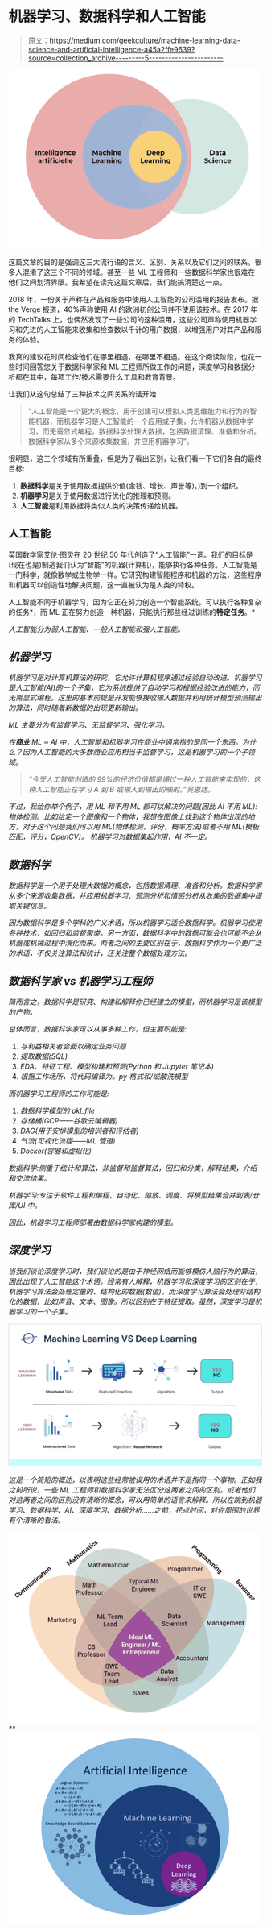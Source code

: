 # 机器学习、数据科学和人工智能

> 原文：<https://medium.com/geekculture/machine-learning-data-science-and-artificial-intelligence-a45a2ffe9639?source=collection_archive---------5----------------------->

![](img/a45acdea5b31e55d557dfa8912898f0d.png)

这篇文章的目的是强调这三大流行语的含义、区别、关系以及它们之间的联系。很多人混淆了这三个不同的领域。甚至一些 ML 工程师和一些数据科学家也很难在他们之间划清界限。我希望在读完这篇文章后，我们能搞清楚这一点。

2018 年，一份关于声称在产品和服务中使用人工智能的公司滥用的报告发布。据 the Verge 报道，40%声称使用 AI 的欧洲初创公司并不使用该技术。在 2017 年的 TechTalks 上，也偶然发现了一些公司的这种滥用，这些公司声称使用机器学习和先进的人工智能来收集和检查数以千计的用户数据，以增强用户对其产品和服务的体验。

我真的建议花时间检查他们在哪里相遇，在哪里不相遇。在这个阅读阶段，也花一些时间回答您关于数据科学家和 ML 工程师所做工作的问题，深度学习和数据分析都在其中，每项工作/技术需要什么工具和教育背景。

让我们从这句总结了三种技术之间关系的话开始

> “人工智能是一个更大的概念，用于创建可以模拟人类思维能力和行为的智能机器，而机器学习是人工智能的一个应用或子集，允许机器从数据中学习，而无需显式编程。数据科学处理大数据，包括数据清理、准备和分析。数据科学家从多个来源收集数据，并应用机器学习”。

很明显，这三个领域有所重叠，但是为了看出区别，让我们看一下它们各自的最终目标:

1.  **数据科学**是关于使用数据提供价值(金钱、增长、声誉等)。)到一个组织。
2.  **机器学习**是关于使用数据进行优化的推理和预测。
3.  **人工智能**是利用数据将类似人类的决策传递给机器。

## **人工智能**

英国数学家艾伦·图灵在 20 世纪 50 年代创造了“人工智能”一词。我们的目标是(现在也是)制造我们认为“智能”的机器(计算机)，能够执行各种任务。人工智能是一门科学，就像数学或生物学一样。它研究构建智能程序和机器的方法，这些程序和机器可以创造性地解决问题，这一直被认为是人类的特权。

人工智能不同于机器学习，因为它正在努力创造一个智能系统，可以执行各种复杂的任务*，而 ML 正在努力创造一种机器，只能执行那些经过训练的**特定任务**。*

*人工智能分为弱人工智能、一般人工智能和强人工智能。*

## *机器学习*

*机器学习是对计算机算法的研究，它允许计算机程序通过经验自动改进。机器学习是人工智能(AI)的一个子集，它为系统提供了自动学习和根据经验改进的能力，而无需显式编程。这里的基本前提是开发能够接收输入数据并利用统计模型预测输出的算法，同时随着新数据的出现更新输出。*

*ML 主要分为有监督学习、无监督学习、强化学习。*

*在**商业** ML ≈ AI 中，人工智能和机器学习在商业中通常指的是同一个东西。为什么？因为人工智能的大多数商业应用相当于监督学习，这是机器学习的一个子领域。*

> *“今天人工智能创造的 99%的经济价值都是通过一种人工智能来实现的，这种人工智能正在学习 A 到 B 或输入到输出的映射。”吴恩达。*

*不过，我给你举个例子，用 ML 和不用 ML 都可以解决的问题(因此 AI 不用 ML):物体检测。比如给定一个图像和一个物体，我想在图像上找到这个物体出现的地方，对于这个问题我们可以用 ML(物体检测，评分，概率方法)或者不用 ML(模板匹配，评分，OpenCV)。
机器学习对数据集起作用，AI 不一定。*

## *数据科学*

*数据科学是一个用于处理大数据的概念，包括数据清理、准备和分析。数据科学家从多个来源收集数据，并应用机器学习、预测分析和情感分析从收集的数据集中提取关键信息。*

*因为数据科学是多个学科的广义术语，所以机器学习适合数据科学。机器学习使用各种技术，如回归和监督聚类。另一方面，数据科学中的数据可能会也可能不会从机器或机械过程中演化而来。两者之间的主要区别在于，数据科学作为一个更广泛的术语，不仅关注算法和统计，还关注整个数据处理方法。*

## *数据科学家 vs 机器学习工程师*

*简而言之，数据科学是研究、构建和解释你已经建立的模型，而机器学习是该模型的产物。*

*总体而言，数据科学家可以从事多种工作，但主要职能是:*

1.  *与利益相关者会面以确定业务问题*
2.  *提取数据(SQL)*
3.  *EDA、特征工程、模型构建和预测(Python 和 Jupyter 笔记本)*
4.  *根据工作场所，将代码编译为。py 格式和/或酸洗模型*

*而机器学习工程师的工作可能是:*

1.  *数据科学模型的 pkl_file*
2.  *存储桶(GCP——谷歌云编辑器)*
3.  *DAG(用于安排模型的培训者和评估者)*
4.  *气流(可视化流程——ML 管道)*
5.  *Docker(容器和虚拟化)*

*数据科学:侧重于统计和算法，非监督和监督算法，回归和分类，解释结果，介绍和交流结果。*

*机器学习:专注于软件工程和编程、自动化、缩放、调度、将模型结果合并到表/仓库/UI 中。*

*因此，机器学习工程师部署由数据科学家构建的模型。*

## *深度学习*

*当我们谈论深度学习时，我们谈论的是由于神经网络而能够模仿人脑行为的算法，因此出现了人工智能这个术语。经常有人解释，机器学习和深度学习的区别在于，机器学习算法会处理定量的、结构化的数据(数值)，而深度学习算法会处理非结构化的数据，比如声音、文本、图像。所以区别在于特征提取。虽然，深度学习是机器学习的一个子集。*

*![](img/1b38d65b1da4236fe65bc68687f79344.png)*

*这是一个简短的概述，以表明这些经常被误用的术语并不是指同一个事物。正如我之前所说，一些 ML 工程师和数据科学家无法区分这两者之间的区别，或者他们对这两者之间的区别没有清晰的概念，可以用简单的语言来解释。所以在跳到机器学习、数据科学、AI、深度学习、数据分析……之前，花点时间，对你周围的世界有个清晰的看法。*

*![](img/aedbf24246b85ef00d8b90432307ed61.png)**![](img/9d0c5e15c89f00b4b143d78f2e961787.png)*